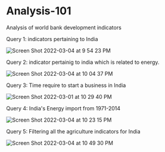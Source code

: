 # Analysis-101
Analysis of world bank development indicators  

Query 1: indicators pertaining to India 

![Screen Shot 2022-03-04 at 9 54 23 PM](https://user-images.githubusercontent.com/100203113/156801979-812f1fa0-fb5c-43f8-bdc6-0cdfab3c901b.png)

Query 2: indicator pertainig to india which is related to energy. 

![Screen Shot 2022-03-04 at 10 04 37 PM](https://user-images.githubusercontent.com/100203113/156802723-a9a8a22a-7fc2-45a0-ad49-eb774f6fbc98.png)

Query 3: Time require to start a business in India 

![Screen Shot 2022-03-01 at 10 29 40 PM](https://user-images.githubusercontent.com/100203113/156804152-288a018c-da52-40fc-8d81-98e2288cbdfa.png)

Query 4: India's Energy import from 1971-2014

![Screen Shot 2022-03-04 at 10 23 15 PM](https://user-images.githubusercontent.com/100203113/156805784-12b93b8e-4d1e-4546-8f11-444d715f845e.png)

Query 5: Filtering all the agriculture indicators for India 

![Screen Shot 2022-03-04 at 10 49 30 PM](https://user-images.githubusercontent.com/100203113/156811255-999d22c2-3b56-4619-bb4e-5119c1f0c229.png)
